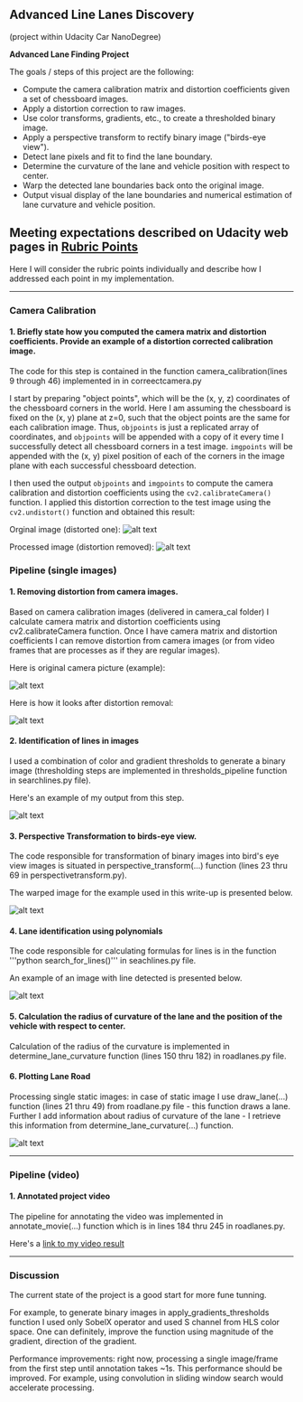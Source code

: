 ## Advanced Line Lanes Discovery 
(project within Udacity Car NanoDegree)

**Advanced Lane Finding Project**

The goals / steps of this project are the following:

* Compute the camera calibration matrix and distortion coefficients given a set of chessboard images.
* Apply a distortion correction to raw images.
* Use color transforms, gradients, etc., to create a thresholded binary image.
* Apply a perspective transform to rectify binary image ("birds-eye view").
* Detect lane pixels and fit to find the lane boundary.
* Determine the curvature of the lane and vehicle position with respect to center.
* Warp the detected lane boundaries back onto the original image.
* Output visual display of the lane boundaries and numerical estimation of lane curvature and vehicle position.

[//]: # (Image References)

[image0]: ./camera_cal/calibration2.jpg "Distorted"
[image1]: ./output_images/undist_calibration2.jpg "Undistorted"
[image2]: ./test_images/test3.jpg "Original image"
[image10]: ./output_images/undist_test3.jpg "Undistorted Image"
[image3]: ./output_images/lines_undist_test3.jpg "Binary Example"
[image4]: ./output_images/warped_lines_undist_test3_10percent.jpg "Warp Example"
[image5]: ./output_images/per_warped_lines_undist_test3_10percent.jpg "Fit Visual"
[image6]: ./output_images/annotated_test3.jpg "Output"
[video1]: ./annotated_project_video.mp4 "Video"

## Meeting expectations described on Udacity web pages in [Rubric Points](https://review.udacity.com/#!/rubrics/571/view)

Here I will consider the rubric points individually and describe how I addressed each point in my implementation. 

---
### Camera Calibration 

#### 1. Briefly state how you computed the camera matrix and distortion coefficients. Provide an example of a distortion corrected calibration image.

The code for this step is contained in the function camera_calibration(lines 9 through 46) implemented in in correectcamera.py 

I start by preparing "object points", which will be the (x, y, z) coordinates of the chessboard corners in the world. Here I am assuming the chessboard is fixed on the (x, y) plane at z=0, such that the object points are the same for each calibration image.  Thus, `objpoints` is just a replicated array of coordinates, and `objpoints` will be appended with a copy of it every time I successfully detect all chessboard corners in a test image.  `imgpoints` will be appended with the (x, y) pixel position of each of the corners in the image plane with each successful chessboard detection.  

I then used the output `objpoints` and `imgpoints` to compute the camera calibration and distortion coefficients using the `cv2.calibrateCamera()` function.  I applied this distortion correction to the test image using the `cv2.undistort()` function and obtained this result: 

Orginal image (distorted one):
![alt text][image0]

Processed image (distortion removed):
![alt text][image1]


### Pipeline (single images)

#### 1. Removing distortion from camera images.

Based on camera calibration images (delivered in camera_cal folder) I calculate camera matrix and distortion coefficients using cv2.calibrateCamera function. Once I have camera matrix and distortion coefficients I can remove distortion from camera images (or from video frames that are processes as if they are regular images).

Here is original camera picture (example):

![alt text][image2]

Here is how it looks after distortion removal:

![alt text][image10]

#### 2. Identification of lines in images

I used a combination of color and gradient thresholds to generate a binary image (thresholding steps are implemented in thresholds_pipeline function in searchlines.py file). 

Here's an example of my output from this step.

![alt text][image3]

#### 3. Perspective Transformation to birds-eye view.

The code responsible for transformation of binary images into bird's eye view images is situated in perspective_transform(...) function (lines 23 thru 69 in perspectivetransform.py).

The warped image for the example used in this write-up is presented below.

![alt text][image4]

#### 4. Lane identification using polynomials

The code responsible for calculating formulas for lines is in the function '''python search_for_lines()''' in seachlines.py file. 

An example of an image with line detected is presented below.

![alt text][image5]

#### 5. Calculation the radius of curvature of the lane and the position of the vehicle with respect to center.

Calculation of the radius of the curvature is implemented in determine_lane_curvature function (lines 150 thru 182) in roadlanes.py file.

#### 6. Plotting Lane Road

Processing single static images: in case of static image I use draw_lane(...) function (lines 21 thru 49) from roadlane.py file - this function draws a lane. Further I add information about radius of curvature of the lane - I retrieve this information from determine_lane_curvature(...) function. 

![alt text][image6]

---

### Pipeline (video)

#### 1. Annotated project video  

The pipeline for annotating the video was implemented in annotate_movie(...) function which is in lines 184 thru 245 in roadlanes.py.

Here's a [link to my video result](./annoated_project_video.mp4)

---

### Discussion

The current state of the project is a good start for more fune tunning.

For example, to generate binary images in apply_gradients_thresholds function  I used only SobelX operator and used S channel from HLS color space. One can definitely, improve the function using magnitude of the gradient, direction of the gradient.

Performance improvements: right now, processing a single image/frame from the first step until annotation takes ~1s. This performance should be improved. For example, using convolution in sliding window search would accelerate processing.



